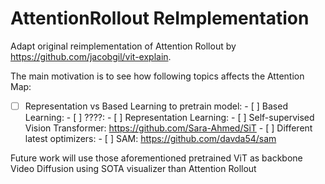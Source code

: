# AttentionRollout ReImplementation
Adapt original reimplementation of Attention Rollout by https://github.com/jacobgil/vit-explain.

The main motivation is to see how following topics affects the Attention Map:
- [ ] Representation vs Based Learning to pretrain model:
          - [ ] Based Learning:
                    - [ ] ????:
          - [ ] Representation Learning:
                    - [ ] Self-supervised Vision Transformer: https://github.com/Sara-Ahmed/SiT
          - [ ] Different latest optimizers:
                    - [ ] SAM: https://github.com/davda54/sam 

Future work will use those aforementioned pretrained ViT as backbone Video Diffusion using SOTA visualizer than Attention Rollout
